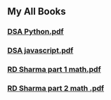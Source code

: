 
## My All Books 

### [DSA Python.pdf](https://github.com/Yashveersoni123/MyBooks.github.io/files/8899282/DSA.Python.pdf)
### [DSA javascript.pdf](https://github.com/Yashveersoni123/MyBooks.github.io/files/8899283/DSA.javascript.pdf)
### [RD Sharma part 1 math.pdf](https://github.com/Yashveersoni123/MyBooks.github.io/files/8899284/RD.Sharma.1.Main.Adv.pdf)
### [RD Sharma part 2 math .pdf](https://github.com/Yashveersoni123/MyBooks.github.io/files/8899285/RD.Sharma.Volume.II.pdf)
